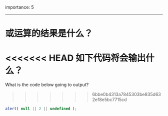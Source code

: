 importance: 5

---

# 或运算的结果是什么？

<<<<<<< HEAD
如下代码将会输出什么？
=======
What is the code below going to output?
>>>>>>> 6bbe0b4313a7845303be835d632ef8e5bc7715cd

```js
alert( null || 2 || undefined );
```

